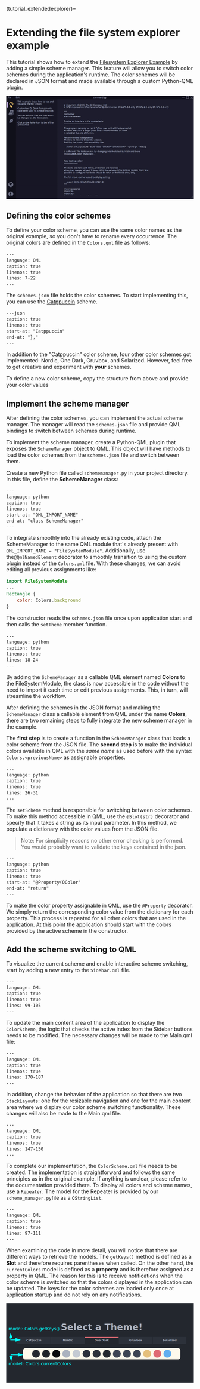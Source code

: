 (tutorial_extendedexplorer)=

# Extending the file system explorer example

This tutorial shows how to extend the
[Filesystem Explorer Example](example_quickcontrols_filesystemexplorer)
by adding a simple scheme manager. This feature will allow you to switch color
schemes during the application's runtime. The color schemes will be declared in
JSON format and made available through a custom Python-QML plugin.

![Extended Explorer GIF](resources/extendedexplorer.gif)

## Defining the color schemes

To define your color scheme, you can use the same color names as the original
example, so you don't have to rename every occurrence. The original colors are
defined in the `Colors.qml` file as follows:

```{literalinclude} resources/Colors.qml
---
language: QML
caption: true
linenos: true
lines: 7-22
---
```

The `schemes.json` file holds the color schemes. To start implementing this, you
can use the [Catppuccin](https://github.com/catppuccin/catppuccin) scheme.

```{literalinclude} schemes.json
---json
caption: true
linenos: true
start-at: "Catppuccin"
end-at: "},"
---
```

In addition to the "Catppuccin" color scheme, four other color schemes got
implemented: Nordic, One Dark, Gruvbox, and Solarized. However, feel free to get
creative and experiment with **your** schemes.

To define a new color scheme, copy the structure from above and provide your
color values

## Implement the scheme manager

After defining the color schemes, you can implement the actual scheme manager.
The manager will read the `schemes.json` file and provide QML bindings to switch
between schemes during runtime.

To implement the scheme manager, create a Python-QML plugin that exposes the
`SchemeManager` object to QML. This object will have methods to load the color
schemes from the `schemes.json` file and switch between them.

Create a new Python file called `schememanager.py` in your project directory. In
this file, define the **SchemeManager** class:

```{literalinclude} scheme_manager.py
---
language: python
caption: true
linenos: true
start-at: "QML_IMPORT_NAME"
end-at: "class SchemeManager"
---
```

To integrate smoothly into the already existing code, attach the SchemeManager
to the same QML module that's already present with
`QML_IMPORT_NAME = "FileSystemModule"`. Additionally, use the`@QmlNamedElement`
decorator to smoothly transition to using the custom plugin instead of the
`Colors.qml` file. With these changes, we can avoid editing all previous
assignments like:

```QML
import FileSystemModule
...
Rectangle {
    color: Colors.background
}
```

The constructor reads the `schemes.json` file once upon application start and
then calls the `setTheme` member function.

```{literalinclude} scheme_manager.py
---
language: python
caption: true
linenos: true
lines: 18-24
---
```

By adding the `SchemeManager` as a callable QML element named **Colors** to the
FileSystemModule, the class is now accessible in the code without the need to
import it each time or edit previous assignments. This, in turn, will streamline
the workflow.

After defining the schemes in the JSON format and making the `SchemeManager`
class a callable element from QML under the name **Colors**, there are two
remaining steps to fully integrate the new scheme manager in the example.

The **first step** is to create a function in the `SchemeManager` class that
loads a color scheme from the JSON file. The **second step** is to make the
individual colors available in QML with the *same name* as used before with the
syntax `Colors.<previousName>` as assignable properties.


```{literalinclude} scheme_manager.py
---
language: python
caption: true
linenos: true
lines: 26-31
---
```

The `setScheme` method is responsible for switching between color schemes. To
make this method accessible in QML, use the `@Slot(str)` decorator and specify
that it takes a string as its input parameter. In this method, we populate a
dictionary with the color values from the JSON file.

> Note: For simplicity reasons no other error checking is performed.
> You would probably want to validate the keys contained in the json.

```{literalinclude} scheme_manager.py
---
language: python
caption: true
linenos: true
start-at: "@Property(QColor"
end-at: "return"
---
```

To make the color property assignable in QML, use the `@Property` decorator.
We simply return the corresponding color value from the dictionary for each
property. This process is repeated for all other colors that are used in the
application.
At this point the application should start with the colors provided by the
active scheme in the constructor.

## Add the scheme switching to QML

To visualize the current scheme and enable interactive scheme switching, start
by adding a new entry to the `Sidebar.qml` file.

```{literalinclude} FileSystemModule/qml/Sidebar.qml
---
language: QML
caption: true
linenos: true
lines: 99-105
---
```

To update the main content area of the application to display the `ColorScheme`,
the logic that checks the active index from the Sidebar buttons needs to be
modified. The necessary changes will be made to the Main.qml file:

```{literalinclude} FileSystemModule/Main.qml
---
language: QML
caption: true
linenos: true
lines: 170-187
---
```

In addition, change the behavior of the application so that there are two
`StackLayouts`: one for the resizable navigation and one for the main content
area where we display our color scheme switching functionality. These changes
will also be made to the Main.qml file.

```{literalinclude} FileSystemModule/Main.qml
---
language: QML
caption: true
linenos: true
lines: 147-150
---
```

To complete our implementation, the `ColorScheme.qml` file needs to be created.
The implementation is straightforward and follows the same principles as in the
original example. If anything is unclear, please refer to the documentation
provided there. To display all colors and scheme names, use a `Repeater`. The
model for the Repeater is provided by our `scheme_manager.py`file as a
`QStringList`.

```{literalinclude} FileSystemModule/qml/ColorScheme.qml
---
language: QML
caption: true
linenos: true
lines: 97-111
---
```

When examining the code in more detail, you will notice that there are different
ways to retrieve the models. The `getKeys()` method is defined as a **Slot** and
therefore requires parentheses when called. On the other hand, the `currentColors`
model is defined as a **property** and is therefore assigned as a property in QML.
The reason for this is to receive notifications when the color scheme is switched
so that the colors displayed in the application can be updated. The keys for the
color schemes are loaded only once at application startup and do not rely on any
notifications.

![Extended Explorer GIF](resources/colorscheme.png)
